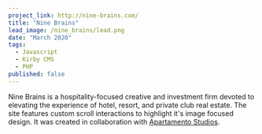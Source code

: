 ```yaml
---
project_link: http://nine-brains.com/
title: "Nine Brains"
lead_image: /nine_brains/lead.png
date: "March 2020"
tags:
  - Javascript
  - Kirby CMS
  - PHP
published: false
---
```


Nine Brains is a hospitality-focused creative and investment firm devoted to elevating the experience of hotel, resort, and private club real estate. The site features custom scroll interactions to highlight it's image focused design. It was created in collaboration with [Apartamento Studios][as].

[as]: https://apartamentostudios.com/
